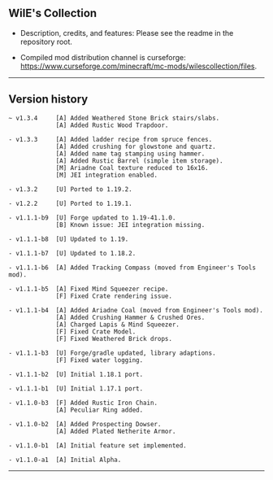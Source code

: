 
## WilE's Collection

- Description, credits, and features: Please see the readme in the repository root.

- Compiled mod distribution channel is curseforge: https://www.curseforge.com/minecraft/mc-mods/wilescollection/files.

----

## Version history

    ~ v1.3.4     [A] Added Weathered Stone Brick stairs/slabs.
                 [A] Added Rustic Wood Trapdoor.

    - v1.3.3     [A] Added ladder recipe from spruce fences.
                 [A] Added crushing for glowstone and quartz.
                 [A] Added name tag stamping using hammer.
                 [A] Added Rustic Barrel (simple item storage).
                 [M] Ariadne Coal texture reduced to 16x16.
                 [M] JEI integration enabled.

    - v1.3.2     [U] Ported to 1.19.2.

    - v1.2.2     [U] Ported to 1.19.1.

    - v1.1.1-b9  [U] Forge updated to 1.19-41.1.0.
                 [B] Known issue: JEI integration missing.

    - v1.1.1-b8  [U] Updated to 1.19.

    - v1.1.1-b7  [U] Updated to 1.18.2.

    - v1.1.1-b6  [A] Added Tracking Compass (moved from Engineer's Tools mod).

    - v1.1.1-b5  [A] Fixed Mind Squeezer recipe.
                 [F] Fixed Crate rendering issue.

    - v1.1.1-b4  [A] Added Ariadne Coal (moved from Engineer's Tools mod).
                 [A] Added Crushing Hammer & Crushed Ores.
                 [A] Charged Lapis & Mind Squeezer.
                 [F] Fixed Crate Model.
                 [F] Fixed Weathered Brick drops.

    - v1.1.1-b3  [U] Forge/gradle updated, library adaptions.
                 [F] Fixed water logging.

    - v1.1.1-b2  [U] Initial 1.18.1 port.

    - v1.1.1-b1  [U] Initial 1.17.1 port.

    - v1.1.0-b3  [F] Added Rustic Iron Chain.
                 [A] Peculiar Ring added.

    - v1.1.0-b2  [A] Added Prospecting Dowser.
                 [A] Added Plated Netherite Armor.

    - v1.1.0-b1  [A] Initial feature set implemented.

    - v1.1.0-a1  [A] Initial Alpha.

----
